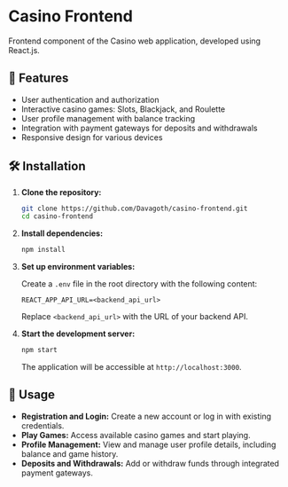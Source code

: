 # Casino Frontend

Frontend component of the Casino web application, developed using React.js.

## 🚀 Features

- User authentication and authorization
- Interactive casino games: Slots, Blackjack, and Roulette
- User profile management with balance tracking
- Integration with payment gateways for deposits and withdrawals
- Responsive design for various devices

## 🛠 Installation

1. **Clone the repository:**

   ```bash
   git clone https://github.com/Davagoth/casino-frontend.git
   cd casino-frontend
   ```

2. **Install dependencies:**

   ```bash
   npm install
   ```

3. **Set up environment variables:**

   Create a `.env` file in the root directory with the following content:

   ```
   REACT_APP_API_URL=<backend_api_url>
   ```

   Replace `<backend_api_url>` with the URL of your backend API.

4. **Start the development server:**

   ```bash
   npm start
   ```

   The application will be accessible at `http://localhost:3000`.

## 📌 Usage

- **Registration and Login:** Create a new account or log in with existing credentials.
- **Play Games:** Access available casino games and start playing.
- **Profile Management:** View and manage user profile details, including balance and game history.
- **Deposits and Withdrawals:** Add or withdraw funds through integrated payment gateways.
